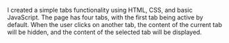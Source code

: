I created a simple tabs functionality using HTML, CSS, and basic JavaScript. 
The page has four tabs, with the first tab being active by default. 
When the user clicks on another tab, the content of the current tab will be hidden, and the content of the selected tab will be displayed.
